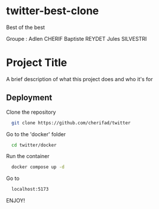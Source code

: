 # twitter-best-clone
Best of the best

Groupe : 
Adlen CHERIF
Baptiste REYDET
Jules SILVESTRI


# Project Title

A brief description of what this project does and who it's for




## Deployment

Clone the repository

```bash
  git clone https://github.com/cherifad/twitter
```

Go to the 'docker' folder

```bash
  cd twitter/docker
```

Run the container

```bash
  docker compose up -d
```





Go to

```bash
  localhost:5173
```

ENJOY!
